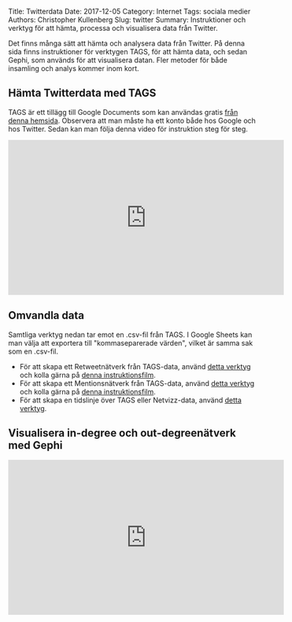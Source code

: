 Title: Twitterdata
Date: 2017-12-05
Category: Internet
Tags: sociala medier
Authors: Christopher Kullenberg
Slug: twitter
Summary: Instruktioner och verktyg för att hämta, processa och visualisera data från Twitter.

Det finns många sätt att hämta och analysera data från Twitter. På denna sida finns instruktioner för verktygen TAGS, för att hämta data, och sedan Gephi, som används för att visualisera datan. Fler metoder för både insamling och analys kommer inom kort.

## Hämta Twitterdata med TAGS

TAGS är ett tillägg till Google Documents som kan användas gratis [från denna hemsida](https://tags.hawksey.info/get-tags/). Observera att man måste ha ett konto både hos Google och hos Twitter. Sedan kan man följa denna video för instruktion steg för steg.

<iframe width="560" height="315" src="https://www.youtube.com/embed/OPpIORnqVTQ" frameborder="0" allowfullscreen></iframe>

## Omvandla data

Samtliga verktyg nedan tar emot en .csv-fil från TAGS. I Google Sheets kan man välja att exportera till "kommaseparerade värden", vilket är samma sak som en .csv-fil.

- För att skapa ett Retweetnätverk från TAGS-data, använd <a href="http://digitalametoder.science/cgi-bin/rtnetwork.py">detta verktyg</a> och kolla gärna på <a href="https://www.youtube.com/embed/Dfz9e0KOzCU">denna instruktionsfilm</a>.
- För att skapa ett Mentionsnätverk från TAGS-data, använd <a href="http://digitalametoder.science/cgi-bin/mentionsnetwork.py">detta verktyg</a> och kolla gärna på <a href="https://www.youtube.com/embed/Dfz9e0KOzCU">denna instruktionsfilm</a>.
- För att skapa en tidslinje över TAGS eller Netvizz-data, använd <a href="http://digitalametoder.science/cgi-bin/timemessages.py">detta verktyg</a>.

## Visualisera in-degree och out-degreenätverk med Gephi

<iframe width="560" height="315" src="https://www.youtube.com/embed/qMYKH0wAxqQ" frameborder="0" allowfullscreen></iframe>
